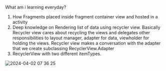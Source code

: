 What am i learning everyday?
1. How Fragments placed inside fragment container view and hosted in a activity
2. Deep knowledge on Rendering list of data using recycler view. Basically Recycler view cares about recycling the views and delegates other responsibilities to layout manager, adapter for data, viewholder for holding the views. Recycler view makes a conversation with the adapter that we create subclassing RecyclerView.Adapter
3. RecyclerView with two different itemTypes. 







![2024-04-02 07 36 25](https://github.com/priya006/CrimeApp/assets/16076524/adf4b789-e256-4251-ac75-7d68dafd1241)




